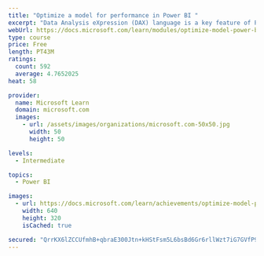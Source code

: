 ```yaml
---
title: "Optimize a model for performance in Power BI "
excerpt: "Data Analysis eXpression (DAX) language is a key feature of Power BI. It is used to create calculated columns, calculated tables, and measures. In this module, you will learn how to use DAX to solve typical analytics problems. You will learn about one of the most popular DAX functions, CALCULATE, and how it can override the default behavior of Power BI."
webUrl: https://docs.microsoft.com/learn/modules/optimize-model-power-bi/
type: course
price: Free
length: PT43M
ratings:
  count: 592
  average: 4.7652025
heat: 58

provider:
  name: Microsoft Learn
  domain: microsoft.com
  images:
    - url: /assets/images/organizations/microsoft.com-50x50.jpg
      width: 50
      height: 50

levels:
  - Intermediate

topics:
  - Power BI

images:
  - url: https://docs.microsoft.com/learn/achievements/optimize-model-power-bi-social.png
    width: 640
    height: 320
    isCached: true

secured: "QrrKX6lZCCUfmhB+qbraE300Jtn+kHStFsm5L6bsBd6Gr6rllWzt7iG7GVfP9tn80J+JOld8E9QmDSh5FgEF8805nqgtQu9FtRRMXXjAEdb1Cbzs7JKLv6Ajhoe0fw/JpwcJf0ljCWaze/nKduF6SZTUo5Ejjc+5355IPHeuJsbJBMwSLg+rmq4quQF+cQ74pBJQrAB6/UqR2oOik8iRkHgss7rXTyQls56WQUXv2igR4V6R9CqyhTMn8xZd3RLGluX+r/ayB+ki3Kkqo7iF92kX122G4jUWN2QwIzmdaSbGlZk/tuNLWBWL2V082qEeXow7gHqgtwg3MOY8/5e2DXTA51MCMm+OV0U7Z6T4gdZcj3m5xyXRtTobezuCRnh49NmmS/q08uP2ataYJPQtUYAkbA2QCB3YSJB3qWQ0D0c=;E7TPF5OjB56yZZZdVGtjIA=="
---
```


